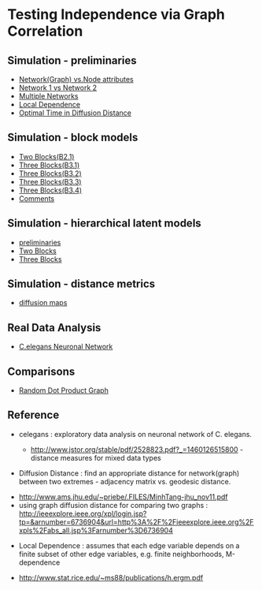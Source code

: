 # Testing Independence via Graph Correlation

## Simulation - preliminaries

* [Network(Graph) vs.Node attributes](https://rawgit.com/neurodata/youjin/master/report/network_attribute.html) 
* [Network 1 vs Network 2](http://htmlpreview.github.io/?https://github.com/neurodata/youjin/blob/master/report/network_network.html)
* [Multiple Networks](http://htmlpreview.github.io/?https://github.com/neurodata/youjin/blob/master/report/multinetworks.html)
* [Local Dependence](http://htmlpreview.github.io/?https://github.com/neurodata/youjin/blob/master/report/local_dependence.html) 
* [Optimal Time in Diffusion Distance](http://htmlpreview.github.io/?https://github.com/neurodata/youjin/blob/master/report/local_time.html)

## Simulation - block models
* [Two Blocks(B2.1)](http://htmlpreview.github.io/?https://github.com/neurodata/youjin/blob/master/report/twoblocks.html)
* [Three Blocks(B3.1)](http://htmlpreview.github.io/?https://github.com/neurodata/youjin/blob/master/report/B3_1.html)
* [Three Blocks(B3.2)](https://rawgit.com/neurodata/youjin/master/report/B3_2.html)
* [Three Blocks(B3.3)](http://htmlpreview.github.io/?https://github.com/neurodata/youjin/blob/master/report/threeblocks.html)
* [Three Blocks(B3.4)](http://htmlpreview.github.io/?https://github.com/neurodata/youjin/blob/master/report/B3_4.html)
* [Comments](http://htmlpreview.github.io/?https://github.com/neurodata/youjin/blob/master/report/comments.html)

## Simulation - hierarchical latent models 
* [preliminaries](http://htmlpreview.github.io/?https://github.com/neurodata/youjin/blob/master/report/statistics.html)
* [Two Blocks](https://rawgit.com/neurodata/youjin/master/report/latent_two.html)
* [Three Blocks](https://rawgit.com/neurodata/youjin/master/report/latent_three.html)

## Simulation - distance metrics
* [diffusion maps](https://rawgit.com/neurodata/youjin/master/report/diffusion.html)

## Real Data Analysis
* [C.elegans Neuronal Network](http://htmlpreview.github.io/?https://github.com/neurodata/youjin/blob/master/report/RealData.html)


## Comparisons 
* [Random Dot Product Graph](http://htmlpreview.github.io/?https://github.com/neurodata/youjin/blob/master/report/RDGP.html)






## Reference
* celegans : exploratory data analysis on neuronal network of C. elegans.

  - http://www.jstor.org/stable/pdf/2528823.pdf?_=1460126515800 - distance measures for mixed data types

*  Diffusion Distance : find an appropriate distance for network(graph) between two extremes - adjacency matrix vs. geodesic distance.

 - http://www.ams.jhu.edu/~priebe/.FILES/MinhTang-jhu_nov11.pdf
 - using graph diffusion distance for comparing two graphs : http://ieeexplore.ieee.org/xpl/login.jsp?tp=&arnumber=6736904&url=http%3A%2F%2Fieeexplore.ieee.org%2Fxpls%2Fabs_all.jsp%3Farnumber%3D6736904
 
* Local Dependence : assumes that each edge variable depends on a finite subset of other edge variables, e.g. finite neighborhoods, M-dependence
 - http://www.stat.rice.edu/~ms88/publications/h.ergm.pdf
